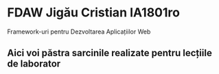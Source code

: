 # FDAW Jigău Cristian IA1801ro
Framework-uri pentru Dezvoltarea Aplicațiilor Web

## Aici voi păstra sarcinile realizate pentru lecțiile de laborator

